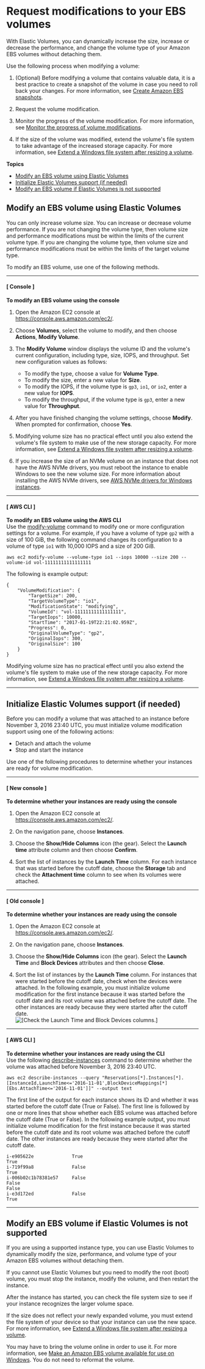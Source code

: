 # Request modifications to your EBS volumes<a name="requesting-ebs-volume-modifications"></a>

With Elastic Volumes, you can dynamically increase the size, increase or decrease the performance, and change the volume type of your Amazon EBS volumes without detaching them\.

Use the following process when modifying a volume:

1. \(Optional\) Before modifying a volume that contains valuable data, it is a best practice to create a snapshot of the volume in case you need to roll back your changes\. For more information, see [Create Amazon EBS snapshots](ebs-creating-snapshot.md)\.

1. Request the volume modification\.

1. Monitor the progress of the volume modification\. For more information, see [Monitor the progress of volume modifications](monitoring-volume-modifications.md)\.

1. If the size of the volume was modified, extend the volume's file system to take advantage of the increased storage capacity\. For more information, see [Extend a Windows file system after resizing a volume](recognize-expanded-volume-windows.md)\.

**Topics**
+ [Modify an EBS volume using Elastic Volumes](#modify-ebs-volume)
+ [Initialize Elastic Volumes support \(if needed\)](#initialize-modification-support)
+ [Modify an EBS volume if Elastic Volumes is not supported](#modify-volume-stop-start)

## Modify an EBS volume using Elastic Volumes<a name="modify-ebs-volume"></a>

You can only increase volume size\. You can increase or decrease volume performance\. If you are not changing the volume type, then volume size and performance modifications must be within the limits of the current volume type\. If you are changing the volume type, then volume size and performance modifications must be within the limits of the target volume type\.

To modify an EBS volume, use one of the following methods\.

------
#### [ Console ]<a name="console-modify-size"></a>

**To modify an EBS volume using the console**

1. Open the Amazon EC2 console at [https://console\.aws\.amazon\.com/ec2/](https://console.aws.amazon.com/ec2/)\.

1. Choose **Volumes**, select the volume to modify, and then choose **Actions**, **Modify Volume**\.

1. The **Modify Volume** window displays the volume ID and the volume's current configuration, including type, size, IOPS, and throughput\. Set new configuration values as follows:
   + To modify the type, choose a value for **Volume Type**\.
   + To modify the size, enter a new value for **Size**\.
   + To modify the IOPS, if the volume type is `gp3`, `io1`, or `io2`, enter a new value for **IOPS**\.
   + To modify the throughput, if the volume type is `gp3`, enter a new value for **Throughput**\.

1. After you have finished changing the volume settings, choose **Modify**\. When prompted for confirmation, choose **Yes**\.

1. Modifying volume size has no practical effect until you also extend the volume's file system to make use of the new storage capacity\. For more information, see [Extend a Windows file system after resizing a volume](recognize-expanded-volume-windows.md)\.

1. If you increase the size of an NVMe volume on an instance that does not have the AWS NVMe drivers, you must reboot the instance to enable Windows to see the new volume size\. For more information about installing the AWS NVMe drivers, see [AWS NVMe drivers for Windows instances](aws-nvme-drivers.md)\.

------
#### [ AWS CLI ]

**To modify an EBS volume using the AWS CLI**  
Use the [modify\-volume](https://docs.aws.amazon.com/cli/latest/reference/ec2/modify-volume.html) command to modify one or more configuration settings for a volume\. For example, if you have a volume of type `gp2` with a size of 100 GiB, the following command changes its configuration to a volume of type `io1` with 10,000 IOPS and a size of 200 GiB\.

```
aws ec2 modify-volume --volume-type io1 --iops 10000 --size 200 --volume-id vol-11111111111111111 
```

The following is example output:

```
{
    "VolumeModification": {
        "TargetSize": 200,
        "TargetVolumeType": "io1",
        "ModificationState": "modifying",
        "VolumeId": "vol-11111111111111111",
        "TargetIops": 10000,
        "StartTime": "2017-01-19T22:21:02.959Z",
        "Progress": 0,
        "OriginalVolumeType": "gp2",
        "OriginalIops": 300,
        "OriginalSize": 100
    }
}
```

Modifying volume size has no practical effect until you also extend the volume's file system to make use of the new storage capacity\. For more information, see [Extend a Windows file system after resizing a volume](recognize-expanded-volume-windows.md)\.

------

## Initialize Elastic Volumes support \(if needed\)<a name="initialize-modification-support"></a>

Before you can modify a volume that was attached to an instance before November 3, 2016 23:40 UTC, you must initialize volume modification support using one of the following actions:
+ Detach and attach the volume
+ Stop and start the instance

Use one of the following procedures to determine whether your instances are ready for volume modification\.

------
#### [ New console ]

**To determine whether your instances are ready using the console**

1. Open the Amazon EC2 console at [https://console\.aws\.amazon\.com/ec2/](https://console.aws.amazon.com/ec2/)\.

1. On the navigation pane, choose **Instances**\.

1. Choose the **Show/Hide Columns** icon \(the gear\)\. Select the **Launch time** attribute column and then choose **Confirm**\.

1. Sort the list of instances by the **Launch Time** column\. For each instance that was started before the cutoff date, choose the **Storage** tab and check the **Attachment time** column to see when its volumes were attached\.

------
#### [ Old console ]

**To determine whether your instances are ready using the console**

1. Open the Amazon EC2 console at [https://console\.aws\.amazon\.com/ec2/](https://console.aws.amazon.com/ec2/)\.

1. On the navigation pane, choose **Instances**\.

1. Choose the **Show/Hide Columns** icon \(the gear\)\. Select the **Launch Time** and **Block Devices** attributes and then choose **Close**\.

1. Sort the list of instances by the **Launch Time** column\. For instances that were started before the cutoff date, check when the devices were attached\. In the following example, you must initialize volume modification for the first instance because it was started before the cutoff date and its root volume was attached before the cutoff date\. The other instances are ready because they were started after the cutoff date\.  
![\[Check the Launch Time and Block Devices columns.\]](http://docs.aws.amazon.com/AWSEC2/latest/WindowsGuide/images/check-volume-modification-support.png)

------
#### [ AWS CLI ]

**To determine whether your instances are ready using the CLI**  
Use the following [describe\-instances](https://docs.aws.amazon.com/cli/latest/reference/ec2/describe-instances.html) command to determine whether the volume was attached before November 3, 2016 23:40 UTC\.

```
aws ec2 describe-instances --query "Reservations[*].Instances[*].[InstanceId,LaunchTime<='2016-11-01',BlockDeviceMappings[*][Ebs.AttachTime<='2016-11-01']]" --output text
```

The first line of the output for each instance shows its ID and whether it was started before the cutoff date \(True or False\)\. The first line is followed by one or more lines that show whether each EBS volume was attached before the cutoff date \(True or False\)\. In the following example output, you must initialize volume modification for the first instance because it was started before the cutoff date and its root volume was attached before the cutoff date\. The other instances are ready because they were started after the cutoff date\.

```
i-e905622e              True
True
i-719f99a8              False
True
i-006b02c1b78381e57     False
False
False
i-e3d172ed              False
True
```

------

## Modify an EBS volume if Elastic Volumes is not supported<a name="modify-volume-stop-start"></a>

If you are using a supported instance type, you can use Elastic Volumes to dynamically modify the size, performance, and volume type of your Amazon EBS volumes without detaching them\.

If you cannot use Elastic Volumes but you need to modify the root \(boot\) volume, you must stop the instance, modify the volume, and then restart the instance\.

After the instance has started, you can check the file system size to see if your instance recognizes the larger volume space\. 

If the size does not reflect your newly expanded volume, you must extend the file system of your device so that your instance can use the new space\. For more information, see [Extend a Windows file system after resizing a volume](recognize-expanded-volume-windows.md)\.

You may have to bring the volume online in order to use it\. For more information, see [Make an Amazon EBS volume available for use on Windows](ebs-using-volumes.md)\. You do not need to reformat the volume\.